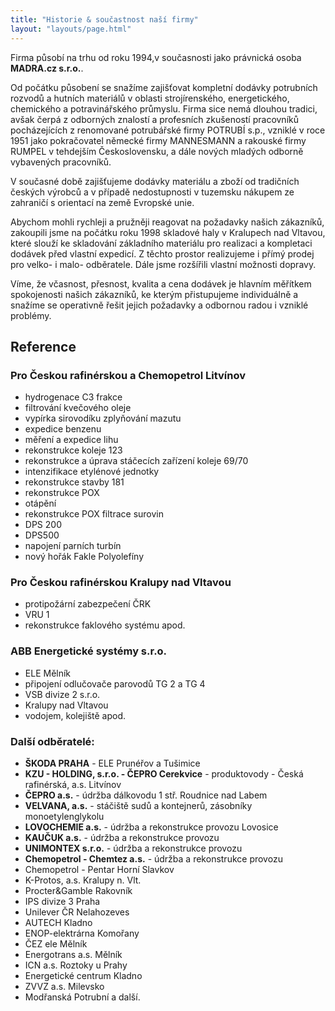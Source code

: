 ```yaml
---
title: "Historie & součastnost naší firmy"
layout: "layouts/page.html"
---
```


Firma působí na trhu od roku 1994,v současnosti jako právnická osoba **MADRA.cz s.r.o.**.

Od počátku působení se snažíme zajišťovat kompletní dodávky potrubních rozvodů a hutních materiálů v oblasti strojírenského, energetického, chemického a potravinářského průmyslu. Firma sice nemá dlouhou tradici, avšak čerpá z odborných znalostí a profesních zkušeností pracovníků pocházejících z renomované potrubářské firmy POTRUBÍ s.p., vzniklé v roce 1951 jako pokračovatel německé firmy MANNESMANN a rakouské firmy RUMPEL v tehdejším Československu, a dále nových mladých odborně vybavených pracovníků.

V současné době zajišťujeme dodávky materiálu a zboží od tradičních českých výrobců a v případě nedostupnosti v tuzemsku nákupem ze zahraničí s orientací na země Evropské unie.

Abychom mohli rychleji a pružněji reagovat na požadavky našich zákazníků, zakoupili jsme na počátku roku 1998 skladové haly v Kralupech nad Vltavou, které slouží ke skladování základního materiálu pro realizaci a kompletaci dodávek před vlastní expedicí. Z těchto prostor realizujeme i přímý prodej pro velko- i malo- odběratele. Dále jsme rozšířili vlastní možnosti dopravy.

Víme, že včasnost, přesnost, kvalita a cena dodávek je hlavním měřítkem spokojenosti našich zákazníků, ke kterým přistupujeme individuálně a snažíme se operativně řešit jejich požadavky a odbornou radou i vzniklé problémy.

## Reference

### Pro Českou rafinérskou a Chemopetrol Litvínov

-   hydrogenace C3 frakce
-   filtrování kvečového oleje
-   vypírka sirovodíku zplyňování mazutu
-   expedice benzenu
-   měření a expedice lihu
-   rekonstrukce koleje 123
-   rekonstrukce a úprava stáčecích zařízení koleje 69/70
-   intenzifikace etylénové jednotky
-   rekonstrukce stavby 181
-   rekonstrukce POX
-   otápění
-   rekonstrukce POX filtrace surovin
-   DPS 200
-   DPS500
-   napojení parních turbín
-   nový hořák Fakle Polyolefíny

### Pro Českou rafinérskou Kralupy nad Vltavou

-   protipožární zabezpečení ČRK
-   VRU 1
-   rekonstrukce faklového systému apod.

### ABB Energetické systémy s.r.o.

-   ELE Mělník
-   připojení odlučovače parovodů TG 2 a TG 4
-   VSB divize 2 s.r.o.
-   Kralupy nad Vltavou
-   vodojem, kolejiště apod.

### Další odběratelé:

-   **ŠKODA PRAHA** - ELE Prunéřov a Tušimice
-   **KZU - HOLDING, s.r.o. - ČEPRO Cerekvice** - produktovody - Česká rafinérská, a.s. Litvínov
-   **ČEPRO a.s.** - údržba dálkovodu 1 stř. Roudnice nad Labem
-   **VELVANA, a.s.** - stáčiště sudů a kontejnerů, zásobníky monoetylenglykolu
-   **LOVOCHEMIE a.s.** - údržba a rekonstrukce provozu Lovosice
-   **KAUČUK a.s.** - údržba a rekonstrukce provozu
-   **UNIMONTEX s.r.o.** - údržba a rekonstrukce provozu
-   **Chemopetrol - Chemtez a.s.** - údržba a rekonstrukce provozu
-   Chemopetrol - Pentar Horní Slavkov
-   K-Protos, a.s. Kralupy n. Vlt.
-   Procter&Gamble Rakovník
-   IPS divize 3 Praha
-   Unilever ČR Nelahozeves
-   AUTECH Kladno
-   ENOP-elektrárna Komořany
-   ČEZ ele Mělník
-   Energotrans a.s. Mělník
-   ICN a.s. Roztoky u Prahy
-   Energetické centrum Kladno
-   ZVVZ a.s. Milevsko
-   Modřanská Potrubní a další.
